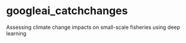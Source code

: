# googleai_catchchanges
Assessing climate change impacts on small-scale fisheries using deep learning

